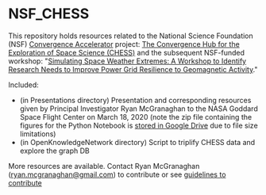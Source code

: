 # NSF_CHESS

This repository holds resources related to the National Science Foundation (NSF) [Convergence Accelerator](https://www.nsf.gov/od/oia/convergence-accelerator/index.jsp) project: [The Convergence Hub for the Exploration of Space Science (CHESS)](https://www.nsf.gov/od/oia/convergence-accelerator/Award%20Listings/Track%20A%20Abstracts/A-7152-McGranaghan-ASTRA.pdf) and the subsequent NSF-funded workshop: "[Simulating Space Weather Extremes: A Workshop to Identify Research Needs to Improve Power Grid Resilience to Geomagnetic Activity](https://github.com/rmcgranaghan/NSF_CHESS/blob/master/Simulating%20Space%20Weather%20Extremes%20Summary.pdf)."

Included: 
- (in Presentations directory) Presentation and corresponding resources given by Principal Investigator Ryan McGranaghan to the NASA Goddard Space Flight Center on March 18, 2020 (note the zip file containing the figures for the Python Notebook is [stored in Google Drive](https://drive.google.com/open?id=1JkLruiVbadWIpFWraoPoTvkckoVViRC0) due to file size limitations)
- (in OpenKnowledgeNetwork directory) Script to triplify CHESS data and explore the graph DB

More resources are available. Contact Ryan McGranaghan (ryan.mcgranaghan@gmail.com) to contribute or see [guidelines to contribute](https://github.com/rmcgranaghan/NSF_CHESS/blob/master/CONTRIBUTING.md)
